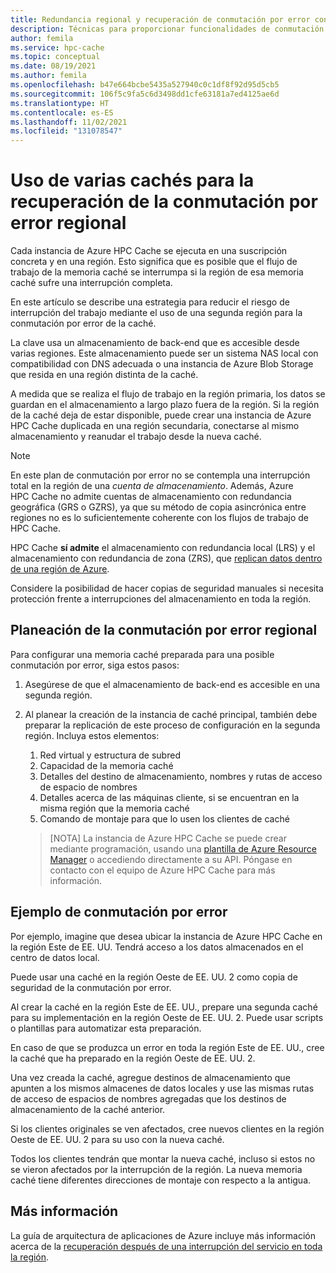 ```yaml
---
title: Redundancia regional y recuperación de conmutación por error con Azure HPC Cache
description: Técnicas para proporcionar funcionalidades de conmutación por error para la recuperación ante desastres con Azure HPC Cache
author: femila
ms.service: hpc-cache
ms.topic: conceptual
ms.date: 08/19/2021
ms.author: femila
ms.openlocfilehash: b47e664bcbe5435a527940c0c1df8f92d95d5cb5
ms.sourcegitcommit: 106f5c9fa5c6d3498dd1cfe63181a7ed4125ae6d
ms.translationtype: HT
ms.contentlocale: es-ES
ms.lasthandoff: 11/02/2021
ms.locfileid: "131078547"
---
```

# <a name="use-multiple-caches-for-regional-failover-recovery"></a>Uso de varias cachés para la recuperación de la conmutación por error regional

Cada instancia de Azure HPC Cache se ejecuta en una suscripción concreta y en una región. Esto significa que es posible que el flujo de trabajo de la memoria caché se interrumpa si la región de esa memoria caché sufre una interrupción completa.

En este artículo se describe una estrategia para reducir el riesgo de interrupción del trabajo mediante el uso de una segunda región para la conmutación por error de la caché.

La clave usa un almacenamiento de back-end que es accesible desde varias regiones. Este almacenamiento puede ser un sistema NAS local con compatibilidad con DNS adecuada o una instancia de Azure Blob Storage que resida en una región distinta de la caché.

A medida que se realiza el flujo de trabajo en la región primaria, los datos se guardan en el almacenamiento a largo plazo fuera de la región. Si la región de la caché deja de estar disponible, puede crear una instancia de Azure HPC Cache duplicada en una región secundaria, conectarse al mismo almacenamiento y reanudar el trabajo desde la nueva caché.

> [!NOTE]
> En este plan de conmutación por error no se contempla una interrupción total en la región de una *cuenta de almacenamiento*. Además, Azure HPC Cache no admite cuentas de almacenamiento con redundancia geográfica (GRS o GZRS), ya que su método de copia asincrónica entre regiones no es lo suficientemente coherente con los flujos de trabajo de HPC Cache.
>
> HPC Cache **sí admite** el almacenamiento con redundancia local (LRS) y el almacenamiento con redundancia de zona (ZRS), que [replican datos dentro de una región de Azure](../storage/common/storage-redundancy.md#redundancy-in-the-primary-region).
>
> Considere la posibilidad de hacer copias de seguridad manuales si necesita protección frente a interrupciones del almacenamiento en toda la región.

## <a name="planning-for-regional-failover"></a>Planeación de la conmutación por error regional

Para configurar una memoria caché preparada para una posible conmutación por error, siga estos pasos:

1. Asegúrese de que el almacenamiento de back-end es accesible en una segunda región.
1. Al planear la creación de la instancia de caché principal, también debe preparar la replicación de este proceso de configuración en la segunda región. Incluya estos elementos:

   1. Red virtual y estructura de subred
   1. Capacidad de la memoria caché
   1. Detalles del destino de almacenamiento, nombres y rutas de acceso de espacio de nombres
   1. Detalles acerca de las máquinas cliente, si se encuentran en la misma región que la memoria caché
   1. Comando de montaje para que lo usen los clientes de caché

   > [NOTA] La instancia de Azure HPC Cache se puede crear mediante programación, usando una [plantilla de Azure Resource Manager](../azure-resource-manager/templates/overview.md) o accediendo directamente a su API. Póngase en contacto con el equipo de Azure HPC Cache para más información.

## <a name="failover-example"></a>Ejemplo de conmutación por error

Por ejemplo, imagine que desea ubicar la instancia de Azure HPC Cache en la región Este de EE. UU. Tendrá acceso a los datos almacenados en el centro de datos local.

Puede usar una caché en la región Oeste de EE. UU. 2 como copia de seguridad de la conmutación por error.

Al crear la caché en la región Este de EE. UU., prepare una segunda caché para su implementación en la región Oeste de EE. UU. 2. Puede usar scripts o plantillas para automatizar esta preparación.

En caso de que se produzca un error en toda la región Este de EE. UU., cree la caché que ha preparado en la región Oeste de EE. UU. 2.

Una vez creada la caché, agregue destinos de almacenamiento que apunten a los mismos almacenes de datos locales y use las mismas rutas de acceso de espacios de nombres agregadas que los destinos de almacenamiento de la caché anterior.

Si los clientes originales se ven afectados, cree nuevos clientes en la región Oeste de EE. UU. 2 para su uso con la nueva caché.

Todos los clientes tendrán que montar la nueva caché, incluso si estos no se vieron afectados por la interrupción de la región. La nueva memoria caché tiene diferentes direcciones de montaje con respecto a la antigua.

## <a name="learn-more"></a>Más información

La guía de arquitectura de aplicaciones de Azure incluye más información acerca de la [recuperación después de una interrupción del servicio en toda la región](/azure/architecture/resiliency/recovery-loss-azure-region).
